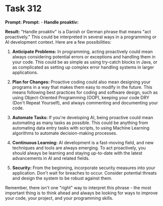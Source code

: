 # Task 312

**Prompt:** **Prompt:** - **Handle proaktiv:**

**Result:**
"Handle proaktiv" is a Danish or German phrase that means "act proactively." This could be interpreted in several ways in a programming or AI development context. Here are a few possibilities:

1. **Anticipate Problems:** In programming, acting proactively could mean always considering potential errors or exceptions and handling them in your code. This could be as simple as using try-catch blocks in Java, or as complicated as setting up complex error handling systems in larger applications.

2. **Plan for Changes:** Proactive coding could also mean designing your programs in a way that makes them easy to modify in the future. This means following best practices for coding and software design, such as using Object-Oriented Programming (OOP), keeping your code DRY (Don't Repeat Yourself), and always commenting and documenting your code.

3. **Automate Tasks:** If you're developing AI, being proactive could mean automating as many tasks as possible. This could be anything from automating data entry tasks with scripts, to using Machine Learning algorithms to automate decision-making processes.

4. **Continuous Learning:** AI development is a fast-moving field, and new techniques and tools are always emerging. To act proactively, you should always be learning and staying up-to-date with the latest advancements in AI and related fields.

5. **Security:** From the beginning, incorporate security measures into your application. Don't wait for breaches to occur. Consider potential threats and design the system to be robust against them.

Remember, there isn't one "right" way to interpret this phrase - the most important thing is to think ahead and always be looking for ways to improve your code, your project, and your programming skills.
